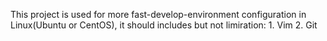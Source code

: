This project is used for more fast-develop-environment configuration in Linux(Ubuntu or CentOS), it should includes but not limiration:
        1. Vim
        2. Git
